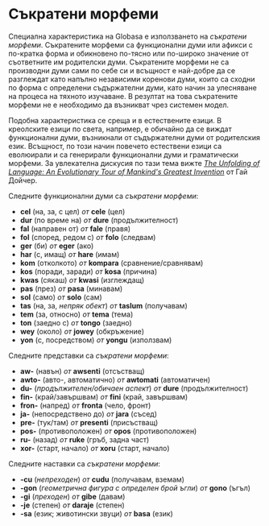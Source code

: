 <h1>Съкратени морфеми</h1>
<p>
</p>
<p>Специална характеристика на Globasa е използването на <em>съкратени морфеми</em>. Съкратените морфеми са функционални
	думи или афикси с по-кратка форма и обикновено по-тясно или по-широко значение от съответните им родителски думи.
	Съкратените морфеми не са производни думи сами по себе си и всъщност е най-добре да се разглеждат като напълно
	независими коренови думи, които са сходни по форма с определени съдържателни думи, като начин за улесняване на
	процеса на тяхното изучаване. В резултат на това съкратените морфеми не е необходимо да възникват чрез системен
	модел.</p>
<p>Подобна характеристика се среща и в естествените езици. В креолските езици по света, например, е обичайно да се
	виждат функционални думи, възникнали от съдържателни думи от родителския език. Всъщност, по този начин повечето
	естествени езици са еволюирали и са генерирали функционални думи и граматически морфеми. За увлекателна дискусия по
	тази тема вижте <a
		href="https://www.amazon.com/Unfolding-Language-Evolutionary-Mankinds-Invention/dp/0805080120/ref=sr_1_1?keywords=unfolding%2Bof%2Blanguage&amp;qid=1565409086&amp;s=gateway&amp;sr=8-1"><em>The
			Unfolding of Language: An Evolutionary Tour of Mankind's Greatest Invention</em></a> от Гай Дойчер.</p>
<p>Следните функционални думи са <em>съкратени морфеми</em>:</p>
<ul>
	<li><strong>cel</strong> (на, за, с цел) <em>от</em> <strong>cele</strong> (цел)</li>
	<li><strong>dur</strong> (по време на) <em>от</em> <strong>dure</strong> (продължителност)</li>
	<li><strong>fal</strong> (направен от) <em>от</em> <strong>fale</strong> (правя)</li>
	<li><strong>fol</strong> (според, редом с) <em>от</em> <strong>folo</strong> (следвам)</li>
	<li><strong>ger</strong> (би) <em>от</em> <strong>eger</strong> (ако)</li>
	<li><strong>har</strong> (с, имащ) <em>от</em> <strong>hare</strong> (имам)</li>
	<li><strong>kom</strong> (отколкото) <em>от</em> <strong>kompara</strong> (сравнение/сравнявам)</li>
	<li><strong>kos</strong> (поради, заради) <em>от</em> <strong>kosa</strong> (причина)</li>
	<li><strong>kwas</strong> (сякаш) <em>от</em> <strong>kwasi</strong> (изглеждащ)</li>
	<li><strong>pas</strong> (през) <em>от</em> <strong>pasa</strong> (минавам)</li>
	<li><strong>sol</strong> (само) <em>от</em> <strong>solo</strong> (сам)</li>
	<li><strong>tas</strong> (на, за, <em>непряк обект</em>) <em>от</em> <strong>taslum</strong> (получавам)</li>
	<li><strong>tem</strong> (за, относно) <em>от</em> <strong>tema</strong> (тема)</li>
	<li><strong>ton</strong> (заедно с) <em>от</em> <strong>tongo</strong> (заедно)</li>
	<li><strong>wey</strong> (около) <em>от</em> <strong>jowey</strong> (обкръжение)</li>
	<li><strong>yon</strong> (с, посредством) <em>от</em> <strong>yongu</strong> (използвам)</li>
</ul>
<p>Следните представки са <em>съкратени морфеми</em>:</p>
<ul>
	<li><strong>aw-</strong> (навън) <em>от</em> <strong>awsenti</strong> (отсъстващ)</li>
	<li><strong>awto-</strong> (авто-, автоматично) <em>от</em> <strong>awtomati</strong> (автоматичен)</li>
	<li><strong>du-</strong> (<em>продължителен/обичаен аспект</em>) <em>от</em> <strong>dure</strong> (продължителност)
	</li>
	<li><strong>fin-</strong> (край/завършвам) <em>от</em> <strong>fini</strong> (край, завършвам)</li>
	<li><strong>fron-</strong> (напред) <em>от</em> <strong>fronta</strong> (чело, фронт)</li>
	<li><strong>ja-</strong> (непосредствено до) <em>от</em> <strong>jara</strong> (съсед)</li>
	<li><strong>pre-</strong> (тук/там) <em>от</em> <strong>presenti</strong> (присъстващ)</li>
	<li><strong>pos-</strong> (противоположен) <em>от</em> <strong>opos</strong> (противоположен)</li>
	<li><strong>ru-</strong> (назад) <em>от</em> <strong>ruke</strong> (гръб, задна част)</li>
	<li><strong>xor-</strong> (старт, начало) <em>от</em> <strong>xoru</strong> (старт, начало)</li>
</ul>
<p>Следните наставки са <em>съкратени морфеми</em>:</p>
<ul>
	<li><strong>-cu</strong> (<em>непреходен</em>) <em>от</em> <strong>cudu</strong> (получавам, вземам) </li>
	<li><strong>-gon</strong> (<em>геометрична фигура с определен брой ъгли</em>) <em>от</em>
		<strong>gono</strong> (ъгъл)
	</li>
	<li><strong>-gi</strong> (<em>преходен</em>) <em>от</em> <strong>gibe</strong> (давам)</li>
	<li><strong>-je</strong> (степен) <em>от</em> <strong>daraje</strong> (степен)</li>
	<li><strong>-sa</strong> (език; животински звуци) <em>от</em> <strong>basa</strong> (език)</li>
</ul>
<p></p>
